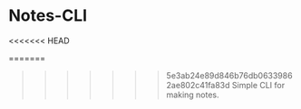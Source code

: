 # Notes-CLI
<<<<<<< HEAD

=======
>>>>>>> 5e3ab24e89d846b76db06339862ae802c41fa83d
Simple CLI for making notes.
